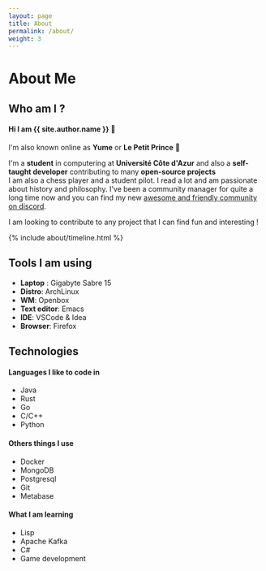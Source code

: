 ```yaml
---
layout: page
title: About
permalink: /about/
weight: 3
---
```


# **About Me**

## Who am I ?

#### Hi I am **{{ site.author.name }}** :wave:<br>

I'm also known online as **Yume** or **Le Petit Prince** :rose:

I'm a **student** in computering at **Université Côte d'Azur** and also a **self-taught developer** contributing to many **open-source projects** <br> I am also a chess player and a student pilot. I read a lot and am passionate about history and philosophy.
I've been a community manager for quite a long time now and you can find my new [awesome and friendly community on discord](https://discord.gg/VBxbhsmv3y). 

I am looking to contribute to any project that I can find fun and interesting !

<!---
<div class="row">
{% include about/skills.html title="Programming Skills" source=site.data.programming-skills %}
{% include about/skills.html title="Other Skills" source=site.data.other-skills %}
</div>-->


<div class="row">
{% include about/timeline.html %}
</div>

## Tools I am using 

- **Laptop** : Gigabyte Sabre 15
- **Distro**: ArchLinux
- **WM**: Openbox
- **Text editor**: Emacs
- **IDE**: VSCode & Idea
- **Browser**: Firefox

## Technologies 

#### Languages I like to code in 
- Java
- Rust
- Go
- C/C++
- Python

#### Others things I use
- Docker
- MongoDB
- Postgresql
- Git
- Metabase

#### What I am learning
- Lisp
- Apache Kafka
- C# 
- Game development

